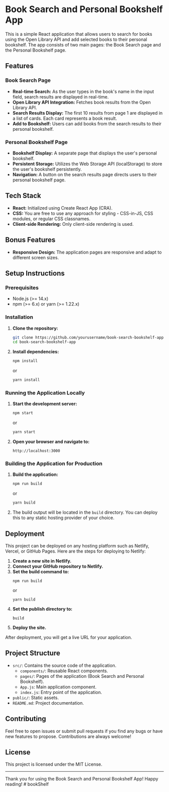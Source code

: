 # Book Search and Personal Bookshelf App

This is a simple React application that allows users to search for books using the Open Library API and add selected books to their personal bookshelf. The app consists of two main pages: the Book Search page and the Personal Bookshelf page. 

## Features

### Book Search Page

- **Real-time Search:** As the user types in the book's name in the input field, search results are displayed in real-time.
- **Open Library API Integration:** Fetches book results from the Open Library API.
- **Search Results Display:** The first 10 results from page 1 are displayed in a list of cards. Each card represents a book result.
- **Add to Bookshelf:** Users can add books from the search results to their personal bookshelf.

### Personal Bookshelf Page

- **Bookshelf Display:** A separate page that displays the user's personal bookshelf.
- **Persistent Storage:** Utilizes the Web Storage API (localStorage) to store the user's bookshelf persistently.
- **Navigation:** A button on the search results page directs users to their personal bookshelf page.

## Tech Stack

- **React:** Initialized using Create React App (CRA).
- **CSS:** You are free to use any approach for styling - CSS-in-JS, CSS modules, or regular CSS classnames.
- **Client-side Rendering:** Only client-side rendering is used.

## Bonus Features

- **Responsive Design:** The application pages are responsive and adapt to different screen sizes.

## Setup Instructions

### Prerequisites

- Node.js (>= 14.x)
- npm (>= 6.x) or yarn (>= 1.22.x)

### Installation

1. **Clone the repository:**
    ```bash
    git clone https://github.com/yourusername/book-search-bookshelf-app.git
    cd book-search-bookshelf-app
    ```

2. **Install dependencies:**
    ```bash
    npm install
    ```
    or
    ```bash
    yarn install
    ```

### Running the Application Locally

1. **Start the development server:**
    ```bash
    npm start
    ```
    or
    ```bash
    yarn start
    ```

2. **Open your browser and navigate to:**
    ```
    http://localhost:3000
    ```

### Building the Application for Production

1. **Build the application:**
    ```bash
    npm run build
    ```
    or
    ```bash
    yarn build
    ```

2. The build output will be located in the `build` directory. You can deploy this to any static hosting provider of your choice.

## Deployment

This project can be deployed on any hosting platform such as Netlify, Vercel, or GitHub Pages. Here are the steps for deploying to Netlify:

1. **Create a new site in Netlify.**
2. **Connect your GitHub repository to Netlify.**
3. **Set the build command to:**
    ```
    npm run build
    ```
    or
    ```
    yarn build
    ```
4. **Set the publish directory to:**
    ```
    build
    ```
5. **Deploy the site.**

After deployment, you will get a live URL for your application.

## Project Structure

- `src/`: Contains the source code of the application.
  - `components/`: Reusable React components.
  - `pages/`: Pages of the application (Book Search and Personal Bookshelf).
  - `App.js`: Main application component.
  - `index.js`: Entry point of the application.
- `public/`: Static assets.
- `README.md`: Project documentation.

## Contributing

Feel free to open issues or submit pull requests if you find any bugs or have new features to propose. Contributions are always welcome!

## License

This project is licensed under the MIT License.

---

Thank you for using the Book Search and Personal Bookshelf App! Happy reading!
#   b o o k S h e l f  
 